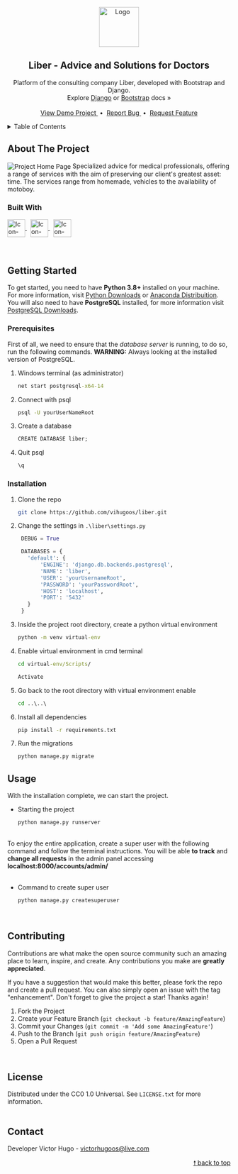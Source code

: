 <div id="top"> </div>
<br/>

<!---- PROJECT LOGO ----> 
<div align="center">
  <a href="https://github.com/vihugoos/liber">
    <img src="https://user-images.githubusercontent.com/44311634/177224034-97d6fcb2-3dc2-4091-b016-4b901fbb681f.png" alt="Logo" height="90"/>
  </a>

  <h2 align="center"> 
    Liber - Advice and Solutions for Doctors
  </h2>
  
  <p align="center">
    Platform of the consulting company Liber, developed with Bootstrap and Django. <br/>
    Explore <a href="https://docs.djangoproject.com/en/3.2/">Django</a> or <a href="https://getbootstrap.com/docs/4.6/getting-started/introduction/">Bootstrap</a> docs &#187; <br/> <br/>
    <a href="https://liber-website.herokuapp.com/"> View Demo Project </a> &nbsp;•&nbsp;
    <a href="https://github.com/vihugoos/liber/issues"> Report Bug </a> &nbsp;•&nbsp;
    <a href="https://github.com/vihugoos/liber/issues"> Request Feature </a>
  </p>
</div>


<!---- TABLE OF CONTENTS ----> 
<details>
  <summary> Table of Contents </summary>
  <ol>
    <li>
      <a href="#about-the-project"> About The Project </a>
      <ul>
        <li><a href="#built-with"> Built With </a></li>
      </ul>
    </li>
    <li>
      <a href="#getting-started"> Getting Started </a>
      <ul>
        <li><a href="#prerequisites"> Prerequisites </a></li>
        <li><a href="#installation"> Installation </a></li>
      </ul>
    </li>
    <li><a href="#usage"> Usage </a></li>
    <li><a href="#contributing"> Contributing </a></li>
    <li><a href="#license"> License </a></li>
    <li><a href="#contact"> Contact </a></li>
  </ol>
</details>


<!---- THE PROJECT ---->
## About The Project

<img src="https://user-images.githubusercontent.com/44311634/177375857-21021f9f-d608-4c88-8d79-7188796f4fd7.jpg" align="center" alt="Project Home Page">
Specialized advice for medical professionals, offering a range of services with the aim of preserving our client's greatest asset: time. The services range from homemade, vehicles to the availability of motoboy.


### Built With 

<div style="display: inline_block">
    <!-- Icon Django -->
    <a href="https://docs.djangoproject.com/en/3.2/"> 
      <img align="center" alt="Icon-Django" height="40" src="https://cdn.jsdelivr.net/gh/devicons/devicon/icons/django/django-plain.svg"> 
    </a> &nbsp; 
    <!-- Icon Bootstrap -->
    <a href="https://getbootstrap.com/docs/4.6/getting-started/introduction/"> 
      <img align="center" alt="Icon-Django" height="40" src="https://cdn.jsdelivr.net/gh/devicons/devicon/icons/bootstrap/bootstrap-plain.svg"> 
    </a> &nbsp;  
    <!-- Icon PostgreSQL -->
    <a href="https://www.postgresql.org/"> 
      <img align="center" alt="Icon-Django" height="40" src="https://cdn.jsdelivr.net/gh/devicons/devicon/icons/postgresql/postgresql-plain.svg"> 
    </a>
</div>

<br/>
<br/>


<!---- GETTING STARTED ----> 
## Getting Started

To get started, you need to have <strong>Python 3.8+</strong> installed on your machine. For more information, visit <a href="https://www.python.org/downloads/"> Python Downloads</a> or <a href="https://www.anaconda.com/products/distribution">Anaconda Distribuition</a>. You will also need to have <strong>PostgreSQL</strong> installed, for more information visit <a href="https://www.postgresql.org/download/"> PostgreSQL Downloads</a>. 

### Prerequisites

First of all, we need to ensure that the <i>database server</i> is running, to do so, run the following commands. <strong>WARNING:</strong> Always looking at the installed version of PostgreSQL.

1. Windows terminal (as administrator)
   ```cmd
   net start postgresql-x64-14
   ```
2. Connect with psql 
   ```cmd
   psql -U yourUserNameRoot
   ```
3. Create a database 
   ```cmd
   CREATE DATABASE liber;
   ```
4. Quit psql 
   ```cmd
   \q
   ```

### Installation

1. Clone the repo 
   ```bash
   git clone https://github.com/vihugoos/liber.git
   ```
2. Change the settings in `.\liber\settings.py` 
   ```python
    DEBUG = True
   
    DATABASES = {
      'default': {
          'ENGINE': 'django.db.backends.postgresql',
          'NAME': 'liber',
          'USER': 'yourUsernameRoot',
          'PASSWORD': 'yourPasswordRoot',
          'HOST': 'localhost',
          'PORT': '5432'
      }
    }
   ```
3. Inside the project root directory, create a python virtual environment 
   ```cmd
   python -m venv virtual-env
   ```
4. Enable virtual environment in cmd terminal
   ```cmd
   cd virtual-env/Scripts/
   ```
   ```cmd
   Activate
   ```
6. Go back to the root directory with virtual environment enable 
   ```cmd
   cd ..\..\
   ```
7. Install all dependencies 
   ```cmd
   pip install -r requirements.txt
   ```
8. Run the migrations
   ```cmd
   python manage.py migrate
   ```
 

<!---- USAGE EXAMPLES ---->
## Usage

With the installation complete, we can start the project. 

* Starting the project 
   ```cmd
   python manage.py runserver
   ```

<br/>
To enjoy the entire application, create a super user with the following command and follow the terminal instructions. You will be able <strong>to track</strong> and <strong>change all requests</strong> in the admin panel accessing <strong>localhost:8000/accounts/admin/</strong> 
<br/> <br/>

* Command to create super user 
   ```cmd
   python manage.py createsuperuser
   ```
<br/>


<!---- CONTRIBUTING ---->
## Contributing

Contributions are what make the open source community such an amazing place to learn, inspire, and create. Any contributions you make are **greatly appreciated**.

If you have a suggestion that would make this better, please fork the repo and create a pull request. You can also simply open an issue with the tag "enhancement".
Don't forget to give the project a star! Thanks again!

1. Fork the Project
2. Create your Feature Branch (`git checkout -b feature/AmazingFeature`)
3. Commit your Changes (`git commit -m 'Add some AmazingFeature'`)
4. Push to the Branch (`git push origin feature/AmazingFeature`)
5. Open a Pull Request
<br/>


<!---- LICENSE ----> 
## License

Distributed under the CC0 1.0 Universal. See `LICENSE.txt` for more information.
<br/> <br/> 


<!---- CONTACT ---->
## Contact

Developer Victor Hugo - victorhugoos@live.com 

<p align="right"><a href="#top"> &#129045; back to top </a></p> 
